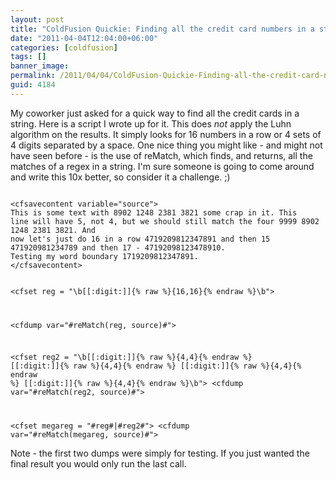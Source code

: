```yaml
---
layout: post
title: "ColdFusion Quickie: Finding all the credit card numbers in a string"
date: "2011-04-04T12:04:00+06:00"
categories: [coldfusion]
tags: []
banner_image: 
permalink: /2011/04/04/ColdFusion-Quickie-Finding-all-the-credit-card-numbers-in-a-string
guid: 4184
---
```


My coworker just asked for a quick way to find all the credit cards in a string. Here is a script I wrote up for it. This does <i>not</i> apply the Luhn algorithm on the results. It simply looks for 16 numbers in a row or 4 sets of 4 digits separated by a space. One nice thing you might like - and might not have seen before - is the use of reMatch, which finds, and returns, all the matches of a regex in a string. I'm sure someone is going to come around and write this 10x better, so consider it a challenge. ;)

<p>

<code>
&lt;cfsavecontent variable="source"&gt;
This is some text with 8902 1248 2381 3821 some crap in it. This
line will have 5, not 4, but we should still match the four 9999 8902 1248 2381 3821. And
now let's just do 16 in a row 4719209812347891 and then 15 471920981234789 and then 17 - 47192098123478910.
Testing my word boundary 1719209812347891.
&lt;/cfsavecontent&gt;

&lt;cfset reg = "\b[[:digit:]]{% raw %}{16,16}{% endraw %}\b"&gt;

&lt;cfdump var="#reMatch(reg, source)#"&gt;

&lt;cfset reg2 = "\b[[:digit:]]{% raw %}{4,4}{% endraw %} [[:digit:]]{% raw %}{4,4}{% endraw %} [[:digit:]]{% raw %}{4,4}{% endraw %} [[:digit:]]{% raw %}{4,4}{% endraw %}\b"&gt;
&lt;cfdump var="#reMatch(reg2, source)#"&gt;

&lt;cfset megareg = "#reg#|#reg2#"&gt;
&lt;cfdump var="#reMatch(megareg, source)#"&gt;
</code>

<p>

Note - the first two dumps were simply for testing. If you just wanted the final result you would only run the last call.